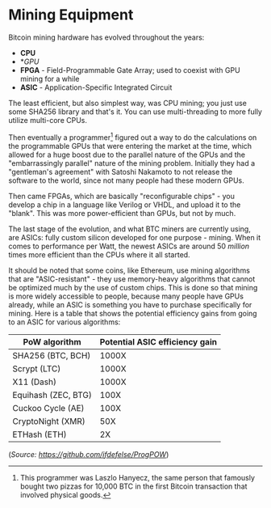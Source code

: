 # Mining Equipment

Bitcoin mining hardware has evolved throughout the years:

- **CPU**
- **GPU*
- **FPGA** - Field-Programmable Gate Array; used to coexist with GPU mining for a while
- **ASIC** - Application-Specific Integrated Circuit

The least efficient, but also simplest way, was CPU mining; you just use some SHA256 library and that's it. You can use multi-threading to more fully utilize multi-core CPUs.

Then eventually a programmer[^1] figured out a way to do the calculations on the programmable GPUs that were entering the market at the time, which allowed for a huge boost due to the parallel nature of the GPUs and the "embarrassingly parallel" nature of the mining problem. Initially they had a "gentleman's agreement" with Satoshi Nakamoto to not release the software to the world, since not many people had these modern GPUs.

Then came FPGAs, which are basically "reconfigurable chips" - you develop a chip in a language like Verilog or VHDL, and upload it to the "blank". This was more power-efficient than GPUs, but not by much.

The last stage of the evolution, and what BTC miners are currently using, are ASICs: fully custom silicon developed for one purpose - mining. When it comes to performance per Watt, the newest ASICs are around 50 *million* times more efficient than the CPUs where it all started.

It should be noted that some coins, like Ethereum, use mining algorithms that are "ASIC-resistant" - they use memory-heavy algorithms that cannot be optimized much by the use of custom chips. This is done so that mining is more widely accessible to people, because many people have GPUs already, while an ASIC is something you have to purchase specifically for mining. Here is a table that shows the potential efficiency gains from going to an ASIC for various algorithms:

| PoW algorithm     | Potential ASIC efficiency gain |
|-------------------|--------------------------------|
| SHA256 (BTC, BCH) | 1000X                          |
| Scrypt (LTC)      | 1000X                          |
| X11 (Dash)        | 1000X                          |
| Equihash (ZEC, BTG) | 100X                         |
| Cuckoo Cycle (AE) | 100X                           |
| CryptoNight (XMR) | 50X                            |
| ETHash (ETH)      | 2X                             |

(*Source: https://github.com/ifdefelse/ProgPOW*)

[^1]: This programmer was Laszlo Hanyecz, the same person that famously bought two pizzas for 10,000 BTC in the first Bitcoin transaction that involved physical goods.